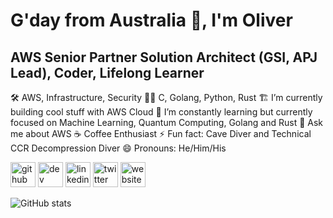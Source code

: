# G'day from Australia 👋, I'm Oliver

## AWS Senior Partner Solution Architect (GSI, APJ Lead), Coder, Lifelong Learner

🛠 AWS, Infrastructure, Security 👨‍💻 C, Golang, Python, Rust 🏗 I’m currently building cool stuff with AWS Cloud 🌱 I’m constantly learning but currently focused on Machine Learning, Quantum Computing, Golang and Rust 💬 Ask me about AWS ☕️ Coffee Enthusiast ⚡ Fun fact: Cave Diver and Technical CCR Decompression Diver 😄 Pronouns: He/Him/His

[<img src='https://cdn.jsdelivr.net/npm/simple-icons@3.0.1/icons/github.svg' alt='github' height='40'>](https://github.com/gibbsie)  [<img src='https://cdn.jsdelivr.net/npm/simple-icons@3.0.1/icons/dev-dot-to.svg' alt='dev' height='40'>](https://dev.to/@gibbsie)  [<img src='https://cdn.jsdelivr.net/npm/simple-icons@3.0.1/icons/linkedin.svg' alt='linkedin' height='40'>](https://www.linkedin.com/in/ogibbs/)  [<img src='https://cdn.jsdelivr.net/npm/simple-icons@3.0.1/icons/twitter.svg' alt='twitter' height='40'>](https://twitter.com/gibbsieorg)  [<img src='https://cdn.jsdelivr.net/npm/simple-icons@3.0.1/icons/icloud.svg' alt='website' height='40'>](https://gibbsie.org/)

![GitHub stats](https://github-readme-stats.vercel.app/api?username=gibbsie&show_icons=true&bg_color=30,e96443,904e95&title_color=fff&text_color=fff)
